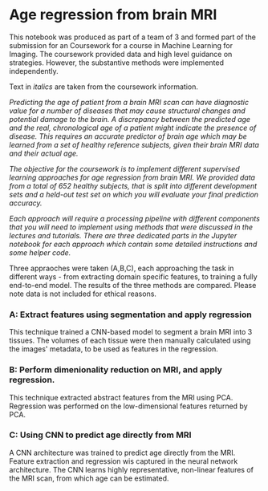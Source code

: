 # Age regression from brain MRI

This notebook was produced as part of a team of 3 and formed part of the submission for an  Coursework for a course in Machine Learning for Imaging.
 The coursework provided data and high level guidance on strategies. However, the substantive methods were implemented independently.

Text in <em>italics</em> are taken from the coursework information.

<em>Predicting the age of patient from a brain MRI scan can have diagnostic value for a number of diseases that may cause structural changes and potential damage to the brain. A discrepancy between the predicted age and the real, chronological age of a patient might indicate the presence of disease. This requires an accurate predictor of brain age which may be learned from a set of healthy reference subjects, given their brain MRI data and their actual age.

The objective for the coursework is to implement different supervised learning approaches for age regression from brain MRI. We provided data from a total of 652 healthy subjects, that is split into different development sets and a held-out test set on which you will evaluate your final prediction accuracy.

Each approach will require a processing pipeline with different components that you will need to implement using methods that were discussed in the lectures and tutorials. There are three dedicated parts in the Jupyter notebook for each approach which contain some detailed instructions and some helper code. </em>

Three appraoches were taken (A,B,C), each approaching the task in different ways - from extracting domain specific features, to training a fully end-to-end model. The results of the three methods are compared. Please note data is not included for ethical reasons.

### A: Extract features using segmentation and apply regression

This technique trained a CNN-based model to segment a brain MRI into 3 tissues. The volumes of each tissue were then manually calculated using the images' metadata, to be used as features  in the regression. 

### B: Perform dimenionality reduction on MRI, and apply regression. 

This technique extracted abstract features from the MRI using PCA. Regression was performed on the low-dimensional features returned by PCA.

### C: Using CNN to predict age directly from MRI

A CNN architecture was trained to predict age directly from the MRI. Feature extraction and regression wis captured in the neural network architecture. The CNN learns highly representative, non-linear features of the MRI scan, from which age can be estimated. 
